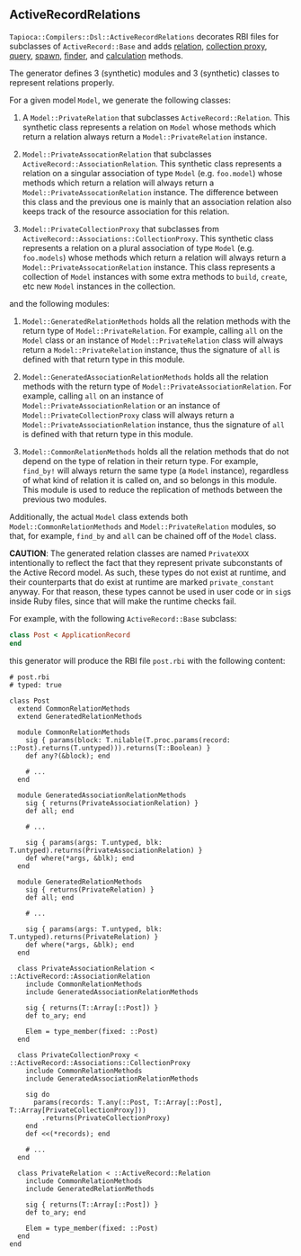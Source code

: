 ## ActiveRecordRelations

`Tapioca::Compilers::Dsl::ActiveRecordRelations` decorates RBI files for subclasses of
`ActiveRecord::Base` and adds
[relation](http://api.rubyonrails.org/classes/ActiveRecord/Relation.html),
[collection proxy](https://api.rubyonrails.org/classes/ActiveRecord/Associations/CollectionProxy.html),
[query](http://api.rubyonrails.org/classes/ActiveRecord/QueryMethods.html),
[spawn](http://api.rubyonrails.org/classes/ActiveRecord/SpawnMethods.html),
[finder](http://api.rubyonrails.org/classes/ActiveRecord/FinderMethods.html), and
[calculation](http://api.rubyonrails.org/classes/ActiveRecord/Calculations.html) methods.

The generator defines 3 (synthetic) modules and 3 (synthetic) classes to represent relations properly.

For a given model `Model`, we generate the following classes:

1. A `Model::PrivateRelation` that subclasses `ActiveRecord::Relation`. This synthetic class represents
a relation on `Model` whose methods which return a relation always return a `Model::PrivateRelation` instance.

2. `Model::PrivateAssocationRelation` that subclasses `ActiveRecord::AssociationRelation`. This synthetic
class represents a relation on a singular association of type `Model` (e.g. `foo.model`) whose methods which
return a relation will always return a `Model::PrivateAssocationRelation` instance. The difference between this
class and the previous one is mainly that an association relation also keeps track of the resource association
for this relation.

3. `Model::PrivateCollectionProxy` that subclasses from `ActiveRecord::Associations::CollectionProxy`.
This synthetic class represents a relation on a plural association of type `Model` (e.g. `foo.models`)
whose methods which return a relation will always return a `Model::PrivateAssocationRelation` instance.
This class represents a collection of `Model` instances with some extra methods to `build`, `create`,
etc new `Model` instances in the collection.

and the following modules:

1. `Model::GeneratedRelationMethods` holds all the relation methods with the return type of
`Model::PrivateRelation`. For example, calling `all` on the `Model` class or an instance of
`Model::PrivateRelation` class will always return a `Model::PrivateRelation` instance, thus the
signature of `all` is defined with that return type in this module.

2. `Model::GeneratedAssociationRelationMethods` holds all the relation methods with the return type
of `Model::PrivateAssociationRelation`. For example, calling `all` on an instance of
`Model::PrivateAssociationRelation` or an instance of `Model::PrivateCollectionProxy` class will
always return a `Model::PrivateAssociationRelation` instance, thus the signature of `all` is defined
with that return type in this module.

3. `Model::CommonRelationMethods` holds all the relation methods that do not depend on the type of
relation in their return type. For example, `find_by!` will always return the same type (a `Model`
instance), regardless of what kind of relation it is called on, and so belongs in this module.
This module is used to reduce the replication of methods between the previous two modules.

Additionally, the actual `Model` class extends both `Model::CommonRelationMethods` and
`Model::PrivateRelation` modules, so that, for example, `find_by` and `all` can be chained off of the
`Model` class.

**CAUTION**: The generated relation classes are named `PrivateXXX` intentionally to reflect the fact
that they represent private subconstants of the Active Record model. As such, these types do not
exist at runtime, and their counterparts that do exist at runtime are marked `private_constant` anyway.
For that reason, these types cannot be used in user code or in `sig`s inside Ruby files, since that will
make the runtime checks fail.

For example, with the following `ActiveRecord::Base` subclass:

~~~rb
class Post < ApplicationRecord
end
~~~

this generator will produce the RBI file `post.rbi` with the following content:
~~~rbi
# post.rbi
# typed: true

class Post
  extend CommonRelationMethods
  extend GeneratedRelationMethods

  module CommonRelationMethods
    sig { params(block: T.nilable(T.proc.params(record: ::Post).returns(T.untyped))).returns(T::Boolean) }
    def any?(&block); end

    # ...
  end

  module GeneratedAssociationRelationMethods
    sig { returns(PrivateAssociationRelation) }
    def all; end

    # ...

    sig { params(args: T.untyped, blk: T.untyped).returns(PrivateAssociationRelation) }
    def where(*args, &blk); end
  end

  module GeneratedRelationMethods
    sig { returns(PrivateRelation) }
    def all; end

    # ...

    sig { params(args: T.untyped, blk: T.untyped).returns(PrivateRelation) }
    def where(*args, &blk); end
  end

  class PrivateAssociationRelation < ::ActiveRecord::AssociationRelation
    include CommonRelationMethods
    include GeneratedAssociationRelationMethods

    sig { returns(T::Array[::Post]) }
    def to_ary; end

    Elem = type_member(fixed: ::Post)
  end

  class PrivateCollectionProxy < ::ActiveRecord::Associations::CollectionProxy
    include CommonRelationMethods
    include GeneratedAssociationRelationMethods

    sig do
      params(records: T.any(::Post, T::Array[::Post], T::Array[PrivateCollectionProxy]))
        .returns(PrivateCollectionProxy)
    end
    def <<(*records); end

    # ...
  end

  class PrivateRelation < ::ActiveRecord::Relation
    include CommonRelationMethods
    include GeneratedRelationMethods

    sig { returns(T::Array[::Post]) }
    def to_ary; end

    Elem = type_member(fixed: ::Post)
  end
end
~~~
